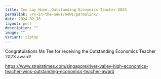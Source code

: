 ```yaml
---
title: Tee Lay Hoon, Outstanding Economics Teacher 2023
permalink: /rv-in-the-news/news/permalink/
date: 2024-02-16
layout: post
description: ""
image: ""
variant: tiptap
---
```

<p>Congratulations Ms Tee for receiving the Outstanding Economics Teacher
2023 award!</p>
<p><a href="https://www.straitstimes.com/singapore/river-valley-high-economics-teacher-wins-outstanding-economics-teacher-award" rel="noopener noreferrer nofollow" target="_blank">https://www.straitstimes.com/singapore/river-valley-high-economics-teacher-wins-outstanding-economics-teacher-award</a>
</p>